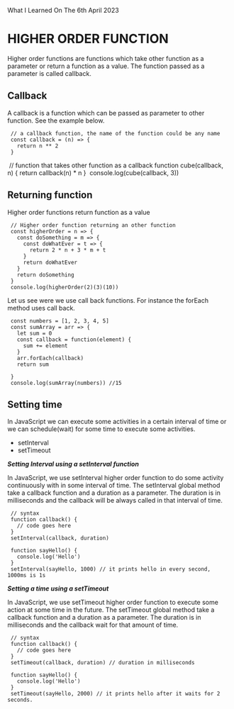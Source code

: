 What I Learned On The 6th April 2023

# HIGHER ORDER FUNCTION
<p>Higher order functions are functions which take other function as a parameter or return a function as a value. The function passed as a parameter is called callback.</p>

## Callback
<p>A callback is a function which can be passed as parameter to other function. See the example below.</p>

     // a callback function, the name of the function could be any name
     const callback = (n) => {
       return n ** 2
     }
​
     // function that takes other function as a callback
     function cube(callback, n) {
       return callback(n) * n
     }
​
     console.log(cube(callback, 3))

## Returning function
<p>Higher order functions return function as a value​</p>

     // Higher order function returning an other function
     const higherOrder = n => {
       const doSomething = m => {
         const doWhatEver = t => {
           return 2 * n + 3 * m + t
         }
         return doWhatEver
       }
       return doSomething
     }
     console.log(higherOrder(2)(3)(10))

Let us see were we use call back functions. For instance the forEach method uses call back.

     const numbers = [1, 2, 3, 4, 5]
     const sumArray = arr => {
       let sum = 0
       const callback = function(element) {
         sum += element
       }
       arr.forEach(callback)
       return sum

     }
     console.log(sumArray(numbers)) //15

## Setting time
<p>In JavaScript we can execute some activities in a certain interval of time or we can schedule(wait) for some time to execute some activities.</p>

<ul>
 <li>setInterval</li>
 <li>setTimeout</li>
</ul>

<i><b>Setting Interval using a setInterval function</b></i>

<p>In JavaScript, we use setInterval higher order function to do some activity continuously with in some interval of time. The setInterval global method take a callback function and a duration as a parameter. The duration is in milliseconds and the callback will be always called in that interval of time.</p>

     // syntax
     function callback() {
       // code goes here
     }
     setInterval(callback, duration)

     function sayHello() {
       console.log('Hello')
     }
     setInterval(sayHello, 1000) // it prints hello in every second, 1000ms is 1s

<i><b>Setting a time using a setTimeout</i></b>

<p>In JavaScript, we use setTimeout higher order function to execute some action at some time in the future. The setTimeout global method take a callback function and a duration as a parameter. The duration is in milliseconds and the callback wait for that amount of time.</p>

     // syntax
     function callback() {
       // code goes here
     }
     setTimeout(callback, duration) // duration in milliseconds

     function sayHello() {
       console.log('Hello')
     }
     setTimeout(sayHello, 2000) // it prints hello after it waits for 2 seconds.